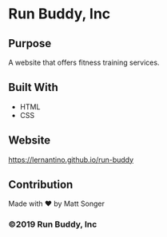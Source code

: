 # Run Buddy, Inc

## Purpose
A website that offers fitness training services.

## Built With
* HTML
* CSS

## Website
https://lernantino.github.io/run-buddy

## Contribution
Made with ❤️ by Matt Songer

### ©️2019 Run Buddy, Inc 

